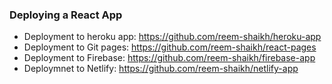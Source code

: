 ### Deploying a React App 

- Deployment to heroku app: https://github.com/reem-shaikh/heroku-app
- Deployment to Git pages: https://github.com/reem-shaikh/react-pages
- Deployment to Firebase: https://github.com/reem-shaikh/firebase-app
- Deploymnet to Netlify: https://github.com/reem-shaikh/netlify-app
